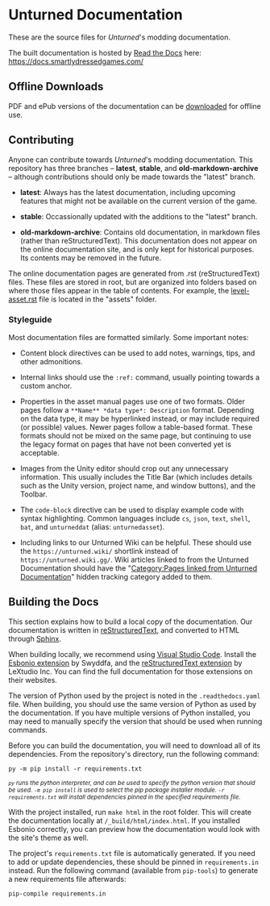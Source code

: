 Unturned Documentation
======================

These are the source files for *Unturned*'s modding documentation.

The built documentation is hosted by [Read the Docs](https://readthedocs.org/) here: https://docs.smartlydressedgames.com/

Offline Downloads
-----------------

PDF and ePub versions of the documentation can be [downloaded](https://readthedocs.org/projects/unturned/downloads/) for offline use.

Contributing
------------

Anyone can contribute towards *Unturned*'s modding documentation. This repository has three branches – **latest**, **stable**, and **old-markdown-archive** – although contributions should only be made towards the "latest" branch.

- **latest**: Always has the latest documentation, including upcoming features that might not be available on the current version of the game.

- **stable**: Occassionally updated with the additions to the "latest" branch.

- **old-markdown-archive**: Contains old documentation, in markdown files (rather than reStructuredText). This documentation does not appear on the online documentation site, and is only kept for historical purposes. Its contents may be removed in the future.

The online documentation pages are generated from .rst (reStructuredText) files. These files are stored in root, but are organized into folders based on where those files appear in the table of contents. For example, the [level-asset.rst](/assets/level-asset.rst) file is located in the "assets" folder.

### Styleguide

Most documentation files are formatted similarly. Some important notes:

- Content block directives can be used to add notes, warnings, tips, and other admonitions.

- Internal links should use the `:ref:` command, usually pointing towards a custom anchor.

- Properties in the asset manual pages use one of two formats. Older pages follow a `**Name** *data type*: Description` format. Depending on the data type, it may be hyperlinked instead, or may include required (or possible) values. Newer pages follow a table-based format. These formats should not be mixed on the same page, but continuing to use the legacy format on pages that have not been converted yet is acceptable.

- Images from the Unity editor should crop out any unnecessary information. This usually includes the Title Bar (which includes details such as the Unity version, project name, and window buttons), and the Toolbar.

- The `code-block` directive can be used to display example code with syntax highlighting. Common languages include `cs`, `json`, `text`, `shell`, `bat`, and `unturneddat` (alias: `unturnedasset`).

- Including links to our Unturned Wiki can be helpful. These should use the `https://unturned.wiki/` shortlink instead of `https://unturned.wiki.gg/`. Wiki articles linked to from the Unturned Documentation should have the "[Category:Pages linked from Unturned Documentation](https://unturned.wiki/wiki/Category:Pages_linked_from_Unturned_Documentation)" hidden tracking category added to them.

Building the Docs
-----------------

This section explains how to build a local copy of the documentation. Our documentation is written in [reStructuredText](https://www.writethedocs.org/guide/writing/reStructuredText/), and converted to HTML through [Sphinx](https://github.com/sphinx-doc/sphinx).

When building locally, we recommend using [Visual Studio Code](https://code.visualstudio.com/). Install the [Esbonio extension](https://docs.esbon.io/en/latest/index.html) by Swyddfa, and the [reStructuredText extension](https://docs.restructuredtext.net/) by LeXtudio Inc. You can find the full documentation for those extensions on their websites.

The version of Python used by the project is noted in the `.readthedocs.yaml` file. When building, you should use the same version of Python as used by the documentation. If you have multiple versions of Python installed, you may need to manually specify the version that should be used when running commands.

Before you can build the documentation, you will need to download all of its dependencies. From the repository's directory, run the following command:

```shell
py -m pip install -r requirements.txt
```

<small>*`py` runs the python interpreter, and can be used to specify the python version that should be used. `-m pip install` is used to select the pip package installer module. `-r requirements.txt` will install dependencies pinned in the specified requirements file.*</small>

With the project installed, run `make html` in the root folder. This will create the documentation locally at `/_build/html/index.html`. If you installed Esbonio correctly, you can preview how the documentation would look with the site's theme as well.

The project's `requirements.txt` file is automatically generated. If you need to add or update dependencies, these should be pinned in `requirements.in` instead. Run the following command (available from `pip-tools`) to generate a new requirements file afterwards:

```shell
pip-compile requirements.in
```
